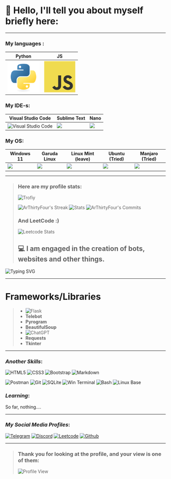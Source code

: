 # 👋 Hello, I'll tell you about myself briefly here:
___
### My languages :
| Python | JS |
|--------|----|
| <img src="https://github.com/devicons/devicon/blob/master/icons/python/python-original.svg" width=100> | <img src="https://github.com/devicons/devicon/blob/master/icons/javascript/javascript-original.svg" width=100> |


### My IDE-s:

| Visual Studio Code | Sublime Text | Nano |
|--------|----|----|
| ![Visual Studio Code](https://cdn.jsdelivr.net/gh/devicons/devicon@latest/icons/vscode/vscode-original.svg) | <img src="https://www.svgrepo.com/show/452109/sublime-text.svg" width=100> |  <img src="https://cdn.jsdelivr.net/gh/devicons/devicon@latest/icons/nano/nano-original.svg" width=90> | 

### My OS:

| Windows 11 | Garuda Linux | Linux Mint (leave) | Ubuntu (Tried) | Manjaro (Tried)
|--------|--------|--------|--------|--------|
| <img src="https://cdn.jsdelivr.net/gh/devicons/devicon@latest/icons/windows11/windows11-original.svg" />| <img src="https://upload.wikimedia.org/wikipedia/commons/8/88/Garuda-blue-sgs.svg" width=100>|<img src="https://upload.wikimedia.org/wikipedia/commons/3/3f/Linux_Mint_logo_without_wordmark.svg">  | <img src="https://cdn.jsdelivr.net/gh/devicons/devicon@latest/icons/ubuntu/ubuntu-original.svg" /> | <img src="https://upload.wikimedia.org/wikipedia/commons/thumb/3/3e/Manjaro-logo.svg/240px-Manjaro-logo.svg.png" width=100>

___
> ### Here are my profile stats:
> ![Trofiy](https://github-profile-trophy.vercel.app/?username=ArThirtyFour&theme=merko&no-bg=true)
> 
> ![ArThirtyFour's Streak](https://github-readme-streak-stats.herokuapp.com/?user=ArThirtyFour&theme=merko&hide_border=false)
> ![Stats](https://github-readme-stats.vercel.app/api?username=ArThirtyFour&theme=merko)
> ![ArThirtyFour's Commits](https://github-readme-activity-graph.vercel.app/graph?username=ArThirtyFour&radius=16&theme=merko&area=true&order=5)
> ### And LeetCode :)
> ![Leetcode Stats](https://leetcard.jacoblin.cool/ArThirtyFour)
> ## 💻 I am engaged in the creation of bots, websites and other things.
<img src="https://readme-typing-svg.herokuapp.com?color=%FFFFFF&lines=🕞+Started+coding+in+September+2023.+++" alt="Typing SVG" width="600" height="100"/>


___
# Frameworks/Libraries
> * ![Flask](https://img.shields.io/badge/flask-%23000.svg?style=for-the-badge&logo=flask&logoColor=white)
> * **Telebot** 
> * **Pyrogram**
> * **BeautifulSoup**
> * ![ChatGPT](https://img.shields.io/badge/chatGPT-74aa9c?style=for-the-badge&logo=openai&logoColor=white) 
> * **Requests**
> * **Tkinter**
>

___

### _Another Skills_:
![HTML5](https://img.shields.io/badge/html5-%23E34F26.svg?style=for-the-badge&logo=html5&logoColor=white)
![CSS3](https://img.shields.io/badge/css3-%231572B6.svg?style=for-the-badge&logo=css3&logoColor=white)
![Bootstrap](https://img.shields.io/badge/bootstrap-%238511FA.svg?style=for-the-badge&logo=bootstrap&logoColor=white)
![Markdown](https://img.shields.io/badge/Markdown-000000?style=for-the-badge&logo=markdown&logoColor=white)   

![Postman](https://img.shields.io/badge/Postman-FF6C37?style=for-the-badge&logo=postman&logoColor=white)
![Git](https://img.shields.io/badge/GIT-E44C30?style=for-the-badge&logo=git&logoColor=white) 
![SQLite](https://img.shields.io/badge/sqlite-%2307405e.svg?style=for-the-badge&logo=sqlite&logoColor=white)
![Win Terminal](https://img.shields.io/badge/windows%20terminal-4D4D4D?style=for-the-badge&logo=windows%20terminal&logoColor=white) 
![Bash](https://img.shields.io/badge/Shell_Script-121011?style=for-the-badge&logo=gnu-bash&logoColor=white)
![Linux Base](https://img.shields.io/badge/Linux-FCC624?style=for-the-badge&logo=linux&logoColor=black)
### _Learning_:
So far, nothing....
___
### _My Social Media Profiles_:
[![Telegram](https://img.shields.io/badge/Telegram-2CA5E0?style=for-the-badge&logo=telegram&logoColor=white)](https://t.me/OMG_KawaiiAngelChan)
[![Discord](https://img.shields.io/badge/Discord-%235865F2.svg?style=for-the-badge&logo=discord&logoColor=white)](https://discord.com/users/737349861963202700/)
[![Leetcode](https://img.shields.io/badge/LeetCode-000000?style=for-the-badge&logo=LeetCode&logoColor=#d16c06)](https://leetcode.com/u/ArThirtyFour/)
[![Github](https://img.shields.io/badge/github-%23121011.svg?style=for-the-badge&logo=github&logoColor=white)](https://github.com/ArThirtyFour)
___
> ### Thank you for looking at the profile, and your view is one of them:
> ![Profile View](https://profile-counter.glitch.me/{ArThirtyFour}/count.svg)
